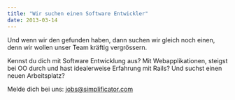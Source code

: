 ```yaml
---
title: "Wir suchen einen Software Entwickler"
date: 2013-03-14
---
```


Und wenn wir den gefunden haben, dann suchen wir gleich noch einen, denn wir wollen unser Team kräftig vergrössern.

Kennst du dich mit Software Entwicklung aus? Mit Webapplikationen, steigst bei OO durch und hast idealerweise Erfahrung mit Rails? Und suchst einen neuen Arbeitsplatz? 

Melde dich bei uns: jobs@simplificator.com

